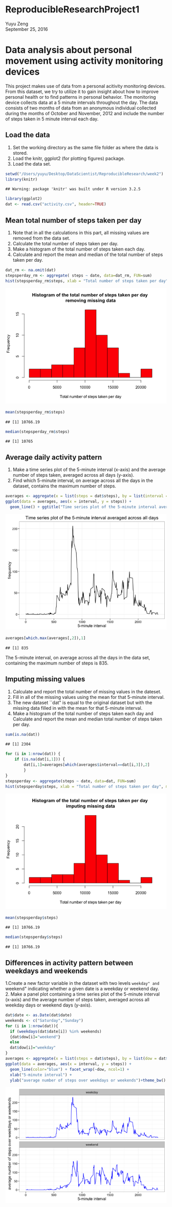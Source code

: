 # ReproducibleResearchProject1
Yuyu Zeng  
September 25, 2016  

# Data analysis about personal movement using activity monitoring devices
This project makes use of data from a personal acitivity monitoring devices. From this dataset, we try to utilize it to gain insight about how to improve personal health or to find patterns in personal behavior. The monitoring device collects data at a 5 minute intervals throughout the day. The data consists of two months of data from an anonymous individual collected during the months of October and November, 2012 and include the number of steps taken in 5 minute interval each day. 



## Load the data
1. Set the working directory as the same file folder as where the data is stored.  
2. Load the knitr, ggplot2 (for plotting figures) package.   
3. Load the data set.   

```r
setwd("/Users/yuyu/Desktop/DataScientist/ReproducibleResearch/week2")
library(knitr)
```

```
## Warning: package 'knitr' was built under R version 3.2.5
```

```r
library(ggplot2)
dat <- read.csv("activity.csv", header=TRUE)
```

## Mean total number of steps taken per day
1. Note that in all the calculations in this part, all missing values are removed from the data set.   
2. Calculate the total number of steps taken per day.    
3. Make a histogram of the total number of steps taken each day.    
4. Calculate and report the mean and median of the total number of steps taken per day.    


```r
dat_rm <- na.omit(dat)
stepsperday_rm <- aggregate( steps ~ date, data=dat_rm, FUN=sum)
hist(stepsperday_rm$steps, xlab = "Total number of steps taken per day", main = "Histogram of the total number of steps taken per day \nremoving missing data", col= "red", breaks = 10)
```

![](PA1_template_files/figure-html/unnamed-chunk-2-1.png)<!-- -->

```r
mean(stepsperday_rm$steps)
```

```
## [1] 10766.19
```

```r
median(stepsperday_rm$steps)
```

```
## [1] 10765
```

## Average daily activity pattern
1. Make a time series plot of the 5-minute interval (x-axis) and the average number of steps taken, averaged across all days (y-axis).  
2. Find which 5-minute interval, on average across all the days in the dataset, contains the maximum number of steps.


```r
averages <- aggregate(x = list(steps = dat$steps), by = list(interval = dat$interval),FUN = mean, na.rm=TRUE)
ggplot(data = averages, aes(x = interval, y = steps)) +
  geom_line() + ggtitle("Time series plot of the 5-minute interval averaged across all days")+theme_bw()+xlab("5-minute interval")+ylab("frequency")
```

![](PA1_template_files/figure-html/unnamed-chunk-3-1.png)<!-- -->

```r
averages[which.max(averages[,2]),1]
```

```
## [1] 835
```
The 5-minute interval, on average across all the days in the data set, containing the maximum number of steps is 835.


## Imputing missing values
1. Calculate and report the total number of missing values in the dateset.  
2. Fill in all of the missing values using the mean for that 5-minute interval.  
3. The new dataset ``dat" is equal to the original dataset but with the missing data filled in with the mean for that 5-minute interval.  
4. Make a histogram of the total number of steps taken each day and Calculate and report the mean and median total number of steps taken per day.   

```r
sum(is.na(dat))
```

```
## [1] 2304
```

```r
for (i in 1:nrow(dat)) {
    if (is.na(dat[i,1])) {
        dat[i,1]=averages[which(averages$interval==dat[i,3]),2]
        }
} 
stepsperday <- aggregate(steps ~ date, data=dat, FUN=sum)
hist(stepsperday$steps, xlab = "Total number of steps taken per day", main = "Histogram of the total number of steps taken per day \nimputing missing data", col= "red", breaks = 10)
```

![](PA1_template_files/figure-html/unnamed-chunk-4-1.png)<!-- -->

```r
mean(stepsperday$steps)
```

```
## [1] 10766.19
```

```r
median(stepsperday$steps)
```

```
## [1] 10766.19
```

## Differences in activity pattern between weekdays and weekends
1.Create a new factor variable in the dataset with two levels ``weekday" and ``weekend" indicating whether a given date is a weekday or weekend day.  
2. Make a panel plot containing a time series plot of the 5-minute interval (x-axis) and the average number of steps taken, averaged across all weekday days or weekend days (y-axis). 

```r
dat$date <- as.Date(dat$date)
weekends <- c("Saturday","Sunday")
for (i in 1:nrow(dat)){
  if (weekdays(dat$date[i]) %in% weekends)
  {dat$dow[i]="weekend"}
  else
  dat$dow[i]="weekday"
}
averages <- aggregate(x = list(steps = dat$steps), by = list(dow = dat$dow, interval=dat$interval),FUN = mean, na.rm=TRUE)
ggplot(data = averages, aes(x = interval, y = steps)) +
  geom_line(color="blue") + facet_wrap(~dow, ncol=1) +
  xlab("5-minute interval") +
  ylab("average number of steps over weekdays or weekends")+theme_bw()
```

![](PA1_template_files/figure-html/unnamed-chunk-5-1.png)<!-- -->
